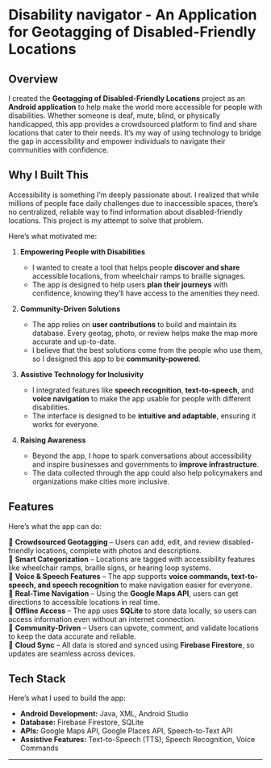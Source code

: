# Disability navigator - An Application for Geotagging of Disabled-Friendly Locations  

## Overview  
I created the **Geotagging of Disabled-Friendly Locations** project as an **Android application** to help make the world more accessible for people with disabilities. Whether someone is deaf, mute, blind, or physically handicapped, this app provides a crowdsourced platform to find and share locations that cater to their needs. It’s my way of using technology to bridge the gap in accessibility and empower individuals to navigate their communities with confidence.  

## Why I Built This  
Accessibility is something I’m deeply passionate about. I realized that while millions of people face daily challenges due to inaccessible spaces, there’s no centralized, reliable way to find information about disabled-friendly locations. This project is my attempt to solve that problem.  

Here’s what motivated me:  

1. **Empowering People with Disabilities**  
   - I wanted to create a tool that helps people **discover and share** accessible locations, from wheelchair ramps to braille signages.  
   - The app is designed to help users **plan their journeys** with confidence, knowing they’ll have access to the amenities they need.  

2. **Community-Driven Solutions**  
   - The app relies on **user contributions** to build and maintain its database. Every geotag, photo, or review helps make the map more accurate and up-to-date.  
   - I believe that the best solutions come from the people who use them, so I designed this app to be **community-powered**.  

3. **Assistive Technology for Inclusivity**  
   - I integrated features like **speech recognition**, **text-to-speech**, and **voice navigation** to make the app usable for people with different disabilities.  
   - The interface is designed to be **intuitive and adaptable**, ensuring it works for everyone.  

4. **Raising Awareness**  
   - Beyond the app, I hope to spark conversations about accessibility and inspire businesses and governments to **improve infrastructure**.  
   - The data collected through the app could also help policymakers and organizations make cities more inclusive.  

## Features  
Here’s what the app can do:  

🔹 **Crowdsourced Geotagging** – Users can add, edit, and review disabled-friendly locations, complete with photos and descriptions.  
🔹 **Smart Categorization** – Locations are tagged with accessibility features like wheelchair ramps, braille signs, or hearing loop systems.  
🔹 **Voice & Speech Features** – The app supports **voice commands, text-to-speech, and speech recognition** to make navigation easier for everyone.  
🔹 **Real-Time Navigation** – Using the **Google Maps API**, users can get directions to accessible locations in real time.  
🔹 **Offline Access** – The app uses **SQLite** to store data locally, so users can access information even without an internet connection.  
🔹 **Community-Driven** – Users can upvote, comment, and validate locations to keep the data accurate and reliable.  
🔹 **Cloud Sync** – All data is stored and synced using **Firebase Firestore**, so updates are seamless across devices.  

## Tech Stack  
Here’s what I used to build the app:  
- **Android Development:** Java, XML, Android Studio  
- **Database:** Firebase Firestore, SQLite  
- **APIs:** Google Maps API, Google Places API, Speech-to-Text API  
- **Assistive Features:** Text-to-Speech (TTS), Speech Recognition, Voice Commands  

---
